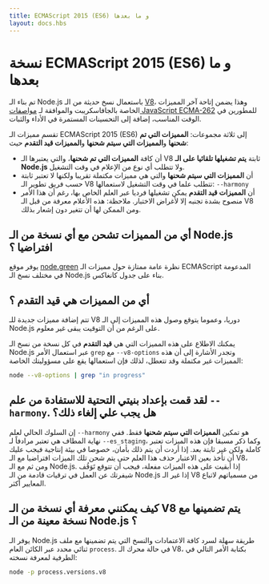 ```yaml
---
title: ECMAScript 2015 (ES6) و ما بعدها
layout: docs.hbs
---
```


# نسخة ECMAScript 2015 (ES6) و ما بعدها

تم بناء الـ Node.js باستعمال نسخ حديثة من الـ [V8](https://v8.dev/docs/profile)، وهذا يضمن إتاحة آخر المميزات الخاصة بالجافاسكريبت والموافقة لـ [مواصفات JavaScript ECMA-262](http://www.ecma-international.org/publications/standards/Ecma-262.htm) للمطورين في الوقت المناسب، إضافة إلى التحسينات المستمرة في الأداء والثبات.

تقسم مميزات الـ ECMAScript 2015 (ES6) إلى ثلاثة مجموعات: **المميزات التي تم شحنها** و**المميزات التي سيتم شحنها** و**المميزات قيد التقدم** حيث:

- أن كافة **المميزات التي تم شحنها**، والتي يعتبرها الـ V8 ثابتة **يتم تشغيلها تلقائيا على الـ Node.js** ولا تتطلب أي نوع من الإعلام في وقت التشغيل.
- أن **المميزات التي سيتم شحنها** والتي هي مميزات مكتملة تقريبا ولكنها لا تعتبر ثابتة حسب فريق تطوير الـ V8 تتطلب علما في وقت التشغيل لاستعمالها: `--harmony`
- أن **المميزات قيد التقدم** يمكن تشغيلها فرديا عبر العلم الخاص بها، رغم أن هذا الأمر منصوح بشدة تجنبه إلا لأغراض الاختبار. ملاحظة: هذه الأعلام معرفة من قبل الـ V8 ومن الممكن لها أن تتغير دون إشعار بذلك.

## أي من المميزات تشحن مع أي نسخة من الـ Node.js افتراضيا ؟

يوفر موقع [node.green](https://node.green/) نظرة عامة ممتازة حول مميزات الـ ECMAScript المدعومة في مختلف نسخ الـ Node.js بناء على جدول كانغاكس.

## أي من المميزات هي قيد التقدم ؟

تتم إضافة مميزات جديدة للـ V8 دوريا، وعموما يتوقع وصول هذه المميزات إلى الـ Node.js على الرغم من أن التوقيت يبقى غير معلوم.

يمكنك الاطلاع على هذه المميزات التي هي **قيد التقدم** في كل نسخة من نسخ الـ Node.js عبر استعمال الأمر `grep` مع `--v8-options` وتجدر الأشارة إلى أن هذه المميزات غير مكتملة وقد تتعطل، لذلك فإن استعمالها يقع على مسؤوليتك الخاصة:

```bash
node --v8-options | grep "in progress"
```

## لقد قمت بإعداد بنيتي التحتية للاستفادة من علم `--harmony`. هل يجب علي إلغاء ذلك؟

إن السلوك الحالي لعلم `--harmony` هو تمكين **المميزات التي سيتم شحنها** فقط. ففي نهاية المطاف هي تعتبر مرادفاً لـ `--es_staging`، وكما ذكر مسبقا فإن هذه الميزات تعتبر كاملة ولكن غير ثابتة بعد. إذا أردت أن يتم ذلك بأمان، خصوصا في بيئة إنتاجية فيجب عليك أن تأخذ بعين الاعتبار حذف هذا العلم حتى يتم شحن تلك الميزات افتراضيا مع الـ V8، ومن ثم مع الـ Node.js. إذا أبقيت على هذه الميزات مفعلة، فيجب أن تتوقع تَوَقُف شيفرتك عن العمل في ترقيات قادمة من الـ Node.js إذا غير الـ V8 من مسمياتهم لاتباع المعايير أكثر.

## كيف يمكنني معرفة أي نسخة من الـ V8 يتم تضمينها مع نسخة معينة من الـ Node.js ؟

يوفر الـ Node.js طريقة سهلة لسرد كافة الاعتمادات والنسخ التي يتم تضمينها مع ملف ثنائي محدد عبر الكائن العام `process`. في حالة محرك الـ V8، بكتابة الأمر التالي في الطرفية لمعرفة نسخته:

```bash
node -p process.versions.v8
```
